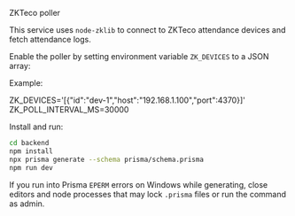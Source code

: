 ZKTeco poller

This service uses `node-zklib` to connect to ZKTeco attendance devices and fetch attendance logs.

Enable the poller by setting environment variable `ZK_DEVICES` to a JSON array:

Example:

ZK_DEVICES='[{"id":"dev-1","host":"192.168.1.100","port":4370}]'
ZK_POLL_INTERVAL_MS=30000

Install and run:

```bash
cd backend
npm install
npx prisma generate --schema prisma/schema.prisma
npm run dev
```

If you run into Prisma `EPERM` errors on Windows while generating, close editors and node processes that may lock `.prisma` files or run the command as admin.
